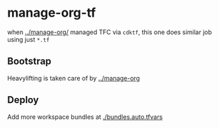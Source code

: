 # manage-org-tf

when [../manage-org/](../manage-org) managed TFC via `cdktf`, this one does similar job using just `*.tf`

## Bootstrap

Heavylifting is taken care of by [../manage-org](../manage-org)

## Deploy
Add more workspace bundles at [./bundles.auto.tfvars](./bundles.auto.tfvars)
